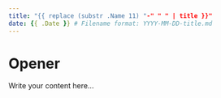 ```yaml
---
title: "{{ replace (substr .Name 11) "-" " " | title }}"
date: {{ .Date }} # Filename format: YYYY-MM-DD-title.md
---
```


# Opener

Write your content here... 